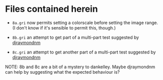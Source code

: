 # Files contained herein

* ``8a.gri`` now permits setting a colorscale before setting the image range. (I don't know if it's sensible to permit this, though.)

* ``8b.gri`` an attempt to get part of a multi-part test suggested by [djraymondnm](https://github.com/dankelley/gri/issues/8#issue-70153124)

* ``8c.gri`` an attempt to get another part of a multi-part test suggested by [djraymondnm](https://github.com/dankelley/gri/issues/8#issue-70153124)

NOTE: 8b and 8c are a bit of a mystery to dankelley. Maybe djraymondnm can help
by suggesting what the expected behaviour is?
